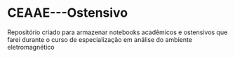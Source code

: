 # CEAAE---Ostensivo
Repositório criado para armazenar notebooks acadêmicos e ostensivos que farei durante o curso de especialização em análise do ambiente eletromagnético
